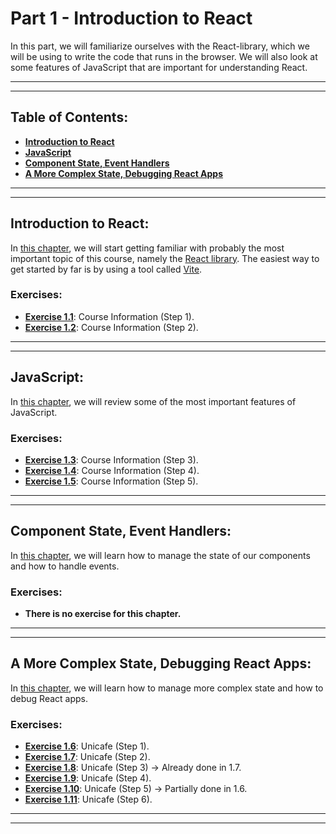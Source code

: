 # Part 1 - Introduction to React

In this part, we will familiarize ourselves with the React-library, which we will be using to write the code that runs in the browser. We will also look at some features of JavaScript that are important for understanding React.

---
---

## Table of Contents:

- **[Introduction to React](#introduction-to-react)**
- **[JavaScript](#javascript)**
- **[Component State, Event Handlers](#component-state-event-handlers)**
- **[A More Complex State, Debugging React Apps](#a-more-complex-state-debugging-react-apps)**

---
---

## Introduction to React:

In [this chapter](https://fullstackopen.com/en/part1/introduction_to_react), we will start getting familiar with probably the most important topic of this course, namely the [React library](https://react.dev/). The easiest way to get started by far is by using a tool called [Vite](https://vitejs.dev/).

### Exercises:

- **[Exercise 1.1](https://github.com/Jvlsc/FullStack-Course/blob/dd568d464ab0500cd3adef853b0e48c412c667e8/part1/courseinfo/src/App.jsx)**: Course Information (Step 1).
- **[Exercise 1.2](https://github.com/Jvlsc/FullStack-Course/blob/7c0799b408edfb5a9a21938ce81cfed6005803f4/part1/courseinfo/src/App.jsx)**: Course Information (Step 2).

---
---

## JavaScript:

In [this chapter](https://fullstackopen.com/en/part1/java_script), we will review some of the most important features of JavaScript.

### Exercises:

- **[Exercise 1.3](https://github.com/Jvlsc/FullStack-Course/blob/389169b5ec00893e55c48fecaa76029a4c69a6d1/part1/courseinfo/src/App.jsx)**: Course Information (Step 3).
- **[Exercise 1.4](https://github.com/Jvlsc/FullStack-Course/blob/ff6827fa80d775641eab8e49be608e98bce52bcd/part1/courseinfo/src/App.jsx)**: Course Information (Step 4).
- **[Exercise 1.5](https://github.com/Jvlsc/FullStack-Course/blob/85cc04562e100a264945ba30ebc358c159fbffa4/part1/courseinfo/src/App.jsx)**: Course Information (Step 5).

---
---

## Component State, Event Handlers:

In [this chapter](https://fullstackopen.com/es/part1/estado_del_componente_controladores_de_eventos), we will learn how to manage the state of our components and how to handle events.

### Exercises:

- **There is no exercise for this chapter.**

---
---

## A More Complex State, Debugging React Apps:

In [this chapter](https://fullstackopen.com/es/part1/un_estado_mas_complejo_depurando_aplicaciones_react), we will learn how to manage more complex state and how to debug React apps.

### Exercises:

- **[Exercise 1.6](https://github.com/Jvlsc/FullStack-Course/blob/e81af4ff4ae8c40ebe9bb4e5f7c6d25bad7642b4/part1/unicafe/src/App.jsx)**: Unicafe (Step 1).
- **[Exercise 1.7](https://github.com/Jvlsc/FullStack-Course/blob/c4698dbb6b2e9e7754f603a886374d5d9350e659/part1/unicafe/src/App.jsx)**: Unicafe (Step 2).
- **[Exercise 1.8](https://github.com/Jvlsc/FullStack-Course/blob/881caddb8fb24916f9a8a21a757681aab5012f3a/part1/unicafe/src/App.jsx)**: Unicafe (Step 3) -> Already done in 1.7.
- **[Exercise 1.9](https://github.com/Jvlsc/FullStack-Course/blob/35aa804f88b07dc69320e0bfd39061850e3c61f9/part1/unicafe/src/App.jsx)**: Unicafe (Step 4).
- **[Exercise 1.10](https://github.com/Jvlsc/FullStack-Course/blob/53dad38943f1f921783b28f3dd09e10774698cbb/part1/unicafe/src/App.jsx)**: Unicafe (Step 5) -> Partially done in 1.6.
- **[Exercise 1.11](https://github.com/Jvlsc/FullStack-Course/blob/22b8b2a4f5d3b4d06d3014e1da653a567f3f7929/part1/unicafe/src/App.jsx)**: Unicafe (Step 6).



---
---
